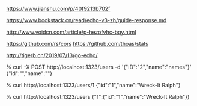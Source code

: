 https://www.jianshu.com/p/40f9213b702f

https://www.bookstack.cn/read/echo-v3-zh/guide-response.md

http://www.voidcn.com/article/p-hezofvhc-bqy.html

https://github.com/rs/cors
https://github.com/thoas/stats

http://tigerb.cn/2019/07/13/go-echo/

% curl -X POST  http://localhost:1323/users -d '{"ID":"2","name":"names"}'
{"id":"","name":""}


 % curl http://localhost:1323/users/1
{"id":"1","name":"Wreck-It Ralph"}

 % curl http://localhost:1323/users
{"1":{"id":"1","name":"Wreck-It Ralph"}}